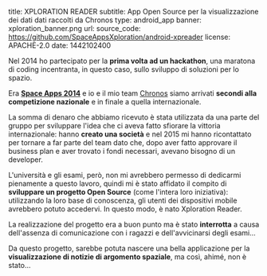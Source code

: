 title: XPLORATION READER
subtitle: App Open Source per la visualizzazione dei dati dati raccolti da Chronos
type: android_app
banner: xploration_banner.png
url:
source_code: https://github.com/SpaceAppsXploration/android-xpreader
license: APACHE-2.0
date: 1442102400

Nel 2014 ho partecipato per la **prima volta ad un hackathon**, una maratona 
di coding incentranta, in questo caso, sullo sviluppo di soluzioni per lo spazio.

Era **[Space Apps 2014](https://2014.spaceappschallenge.org/)** e io e 
il mio team [Chronos](https://2014.spaceappschallenge.org/project/chronos/) 
siamo arrivati **secondi alla competizione nazionale** e in finale a quella 
internazionale.

La somma di denaro che abbiamo ricevuto è stata utilizzata da una parte del 
gruppo per sviluppare l'idea che ci aveva fatto sfiorare la vittoria 
internazionale: hanno **creato una società** e nel 2015 mi hanno ricontattato 
per tornare a far parte del team dato che, dopo aver fatto approvare il
business plan e aver trovato i fondi necessari, avevano bisogno di un developer.

L'università e gli esami, però, non mi avrebbero permesso di dedicarmi 
pienamente a questo lavoro, quindi mi è stato affidato il compito di 
**sviluppare un progetto Open Source** (come l'intera loro iniziativa): 
utilizzando la loro base di conoscenza, gli utenti dei dispositivi mobile 
avrebbero potuto accedervi. In questo modo, è nato Xploration Reader.

La realizzazione del progetto era a buon punto ma è stato **interrotta** a 
causa dell'assenza di comunicazione con i ragazzi e dell'avvicinarsi degli esami...

Da questo progetto, sarebbe potuta nascere una bella applicazione per la 
**visualizzazione di notizie di argomento spaziale**, ma così, ahimé, non è stato...
